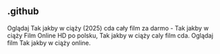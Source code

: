 ## .github

Oglądaj Tak jakby w ciąży (2025) cda cały film za darmo - Tak jakby w ciąży Film Online HD po polsku, Tak jakby w ciąży caly film cda. Oglądaj film Tak jakby w ciąży online.
